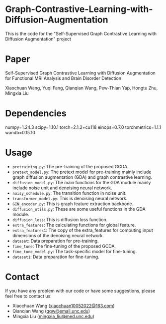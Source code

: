 # Graph-Contrastive-Learning-with-Diffusion-Augmentation
This is the code for the "Self-Supervised Graph Contrastive Learning with Diffusion Augmentation" project

# Paper
Self-Supervised Graph Contrastive Learning with Diffusion Augmentation for Functional MRI Analysis and Brain Disorder Detection

Xiaochuan Wang, Yuqi Fang, Qianqian Wang, Pew-Thian Yap, Hongtu Zhu, Mingxia Liu

# Dependencies 
numpy=1.24.3
scipy=1.10.1
torch=2.1.2+cu118
einops=0.7.0
torchmetrics=1.1.1
wandb=0.15.10

# Usage
- `pretraining.py`: The pre-training of the proposed GCDA.
- `pretext_model.py`: The pretext model for pre-training mainly include graph diffusion augmentation (GDA) and graph contrastive learning.
- `diffusion_model.py`: The main functions for the GDA module mainly include noise unit and denoising neural network.
- `noisy_schedule.py`: The transition function in noise unit.
- `transformer_model.py`: This is denoising neural network.
- `GIN_encoder.py`: This is graph feature extraction backbone. 
- `diffusion_utils.py`: These are some useful functions in the GDA module. 
- `diffusion_loss`: This is diffusion loss function.
- `extra_features`: The calculating functions for global feature. 
- `extra_features1`: The copy of the extra_features for computing input dimensions of the denoising neural network. 
- `dataset`: Data preparation for pre-training. 
- `fine_tune`: The fine-tuning of the proposed GCDA.
- `fine_tune_model.py`: The task-specific model for fine-tuning.
- `dataset1`: Data preparation for fine-tuning. 

# Contact
If you have any problem with our code or have some suggestions, please feel free to contact us: 

- Xiaochuan Wang (xiaochuan10052022@163.com)
- Qianqian Wang (qqw@email.unc.edu)
- Mingxia Liu (mingxia_liu@med.unc.edu)
